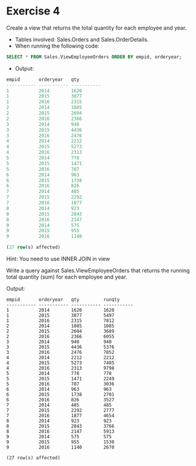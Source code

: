 # Exercise 4

Create a view that returns the total quantity for each employee and year.

* Tables involved: Sales.Orders and Sales.OrderDetails.
* When running the following code:

```sql
SELECT * FROM Sales.ViewEmployeeOrders ORDER BY empid, orderyear;
```
* Output:

```sql
empid       orderyear   qty
----------- ----------- -----------
1           2014        1620
1           2015        3877
1           2016        2315
2           2014        1085
2           2015        2604
2           2016        2366
3           2014        940
3           2015        4436
3           2016        2476
4           2014        2212
4           2015        5273
4           2016        2313
5           2014        778
5           2015        1471
5           2016        787
6           2014        963
6           2015        1738
6           2016        826
7           2014        485
7           2015        2292
7           2016        1877
8           2014        923
8           2015        2843
8           2016        2147
9           2014        575
9           2015        955
9           2016        1140

(27 row(s) affected)
```

Hint: You need to use INNER JOIN in view

Write a query against Sales.ViewEmployeeOrders that returns the running total quantity (sum) for each employee and year.

Output:

```
empid       orderyear   qty         runqty
----------- ----------- ----------- -----------
1           2014        1620        1620
1           2015        3877        5497
1           2016        2315        7812
2           2014        1085        1085
2           2015        2604        3689
2           2016        2366        6055
3           2014        940         940
3           2015        4436        5376
3           2016        2476        7852
4           2014        2212        2212
4           2015        5273        7485
4           2016        2313        9798
5           2014        778         778
5           2015        1471        2249
5           2016        787         3036
6           2014        963         963
6           2015        1738        2701
6           2016        826         3527
7           2014        485         485
7           2015        2292        2777
7           2016        1877        4654
8           2014        923         923
8           2015        2843        3766
8           2016        2147        5913
9           2014        575         575
9           2015        955         1530
9           2016        1140        2670

(27 row(s) affected)
```
